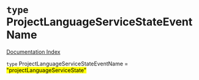 # `type` ProjectLanguageServiceStateEventName

[Documentation Index](../README.md)

`type` ProjectLanguageServiceStateEventName = <mark>"projectLanguageServiceState"</mark>